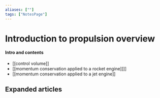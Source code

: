```yaml
---
aliases: [""]
tags: ["NotesPage"]
---
```


# Introduction to propulsion overview

#### Intro and contents
- [[control volume]]
- [[momentum conservation applied to a rocket engine]]]]
- [[momentum conservation applied to a jet engine]]


## Expanded articles
